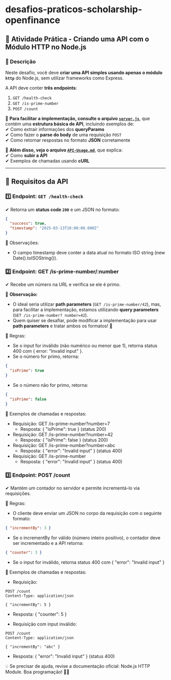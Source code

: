 # desafios-praticos-scholarship-openfinance

## 🚀 Atividade Prática - Criando uma API com o Módulo HTTP no Node.js

### 📌 Descrição

Neste desafio, você deve **criar uma API simples usando apenas o módulo `http`** do Node.js, sem utilizar frameworks como Express.  

A API deve conter **três endpoints**:  

1. `GET /health-check`  
2. `GET /is-prime-number`  
3. `POST /count`

📌 **Para facilitar a implementação, consulte o arquivo [`server.js`](./server.js)**, que contém uma **estrutura básica de API**, incluindo exemplos de:  
✔ Como extrair informações dos **queryParams**  
✔ Como fazer o **parse do body** de uma requisição `POST`  
✔ Como retornar respostas no formato **JSON** corretamente  

📌 **Além disso, veja o arquivo [`API-Usage.md`](./API-Usage.md)**, que explica:  
✔ Como **subir a API**  
✔ Exemplos de chamadas usando **cURL**

---

## 🔧 **Requisitos da API**  

### **1️⃣ Endpoint: `GET /health-check`**

✔ Retorna um **status code `200`** e um JSON no formato:  

```json
{
  "success": true,
  "timestamp": "2025-03-13T10:00:00.000Z"
}
```

📌 Observações:

- O campo timestamp deve conter a data atual no formato ISO string (new Date().toISOString()).

### **2️⃣ Endpoint: GET /is-prime-number/:number**

✔ Recebe um número na URL e verifica se ele é primo.

📌 **Observação:**  

- O ideal seria utilizar **path parameters** (`GET /is-prime-number/42`), mas, para facilitar a implementação, estamos utilizando **query parameters** (`GET /is-prime-number?
number=42`).  
- Quem quiser se desafiar, pode modificar a implementação para usar **path parameters** e tratar ambos os formatos! 🚀  

📌 Regras:

* Se o input for inválido (não numérico ou menor que 1), retorna status 400 com { error: "Invalid input" }.
* Se o número for primo, retorna:

```json
{
  "isPrime": true
}
```

* Se o número não for primo, retorna:

```json
{
  "isPrime": false
}
```

📌 Exemplos de chamadas e respostas:

* Requisição: GET /is-prime-number?number=7
  * Resposta: { "isPrime": true } (status 200)
* Requisição: GET /is-prime-number?number=42
  * Resposta: { "isPrime": false } (status 200)
* Requisição: GET /is-prime-number?number=abc
  * Resposta: { "error": "Invalid input" } (status 400)
* Requisição: GET /is-prime-number
  * Resposta: { "error": "Invalid input" } (status 400)

### **3️⃣ Endpoint: POST /count**

✔ Mantém um contador no servidor e permite incrementá-lo via requisições.

📌 Regras:

* O cliente deve enviar um JSON no corpo da requisição com o seguinte formato:

```json
{ "incrementBy": 3 }
```

* Se o incrementBy for válido (número inteiro positivo), o contador deve ser 
incrementado e a API retorna:

```json
{ "counter": 3 }
```

* Se o input for inválido, retorna status 400 com { "error": "Invalid input" }

📌 Exemplos de chamadas e respostas:

* Requisição:

```http
POST /count
Content-Type: application/json

{ "incrementBy": 5 }
```

  * Resposta: { "counter": 5 }

* Requisição com input inválido:

```http
POST /count
Content-Type: application/json

{ "incrementBy": "abc" }
```

  * Resposta: { "error": "Invalid input" } (status 400)

💡 Se precisar de ajuda, revise a documentação oficial: Node.js HTTP Module.
Boa programação! 🚀😃